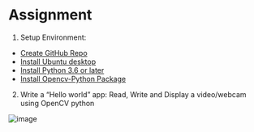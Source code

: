 
# Assignment

   1. Setup Environment:
*   [Create GitHub Repo](https://github.com/vanduytran/CE434.L21_Group13)
*   [Install Ubuntu desktop](https://ubuntu.com/download/desktop)
*   [Install Python 3.6 or later](https://www.python.org/downloads/)
*   [Install Opencv-Python Package](https://pypi.org/project/opencv-python/)

   2. Write a “Hello world” app: Read, Write and Display a video/webcam using OpenCV python

   ![image](https://user-images.githubusercontent.com/58819775/110613029-5d5e5080-81c3-11eb-8cd0-51b0689d1dd9.png)